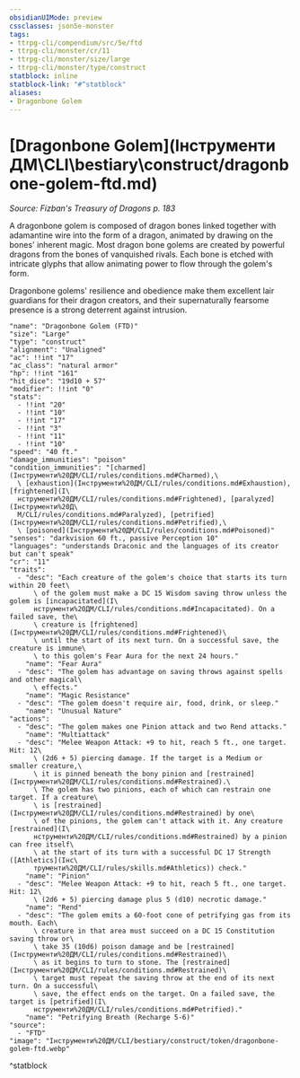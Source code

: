 ```yaml
---
obsidianUIMode: preview
cssclasses: json5e-monster
tags:
- ttrpg-cli/compendium/src/5e/ftd
- ttrpg-cli/monster/cr/11
- ttrpg-cli/monster/size/large
- ttrpg-cli/monster/type/construct
statblock: inline
statblock-link: "#^statblock"
aliases:
- Dragonbone Golem
---
```

# [Dragonbone Golem](Інструменти ДМ\CLI\bestiary\construct/dragonbone-golem-ftd.md)
*Source: Fizban's Treasury of Dragons p. 183*  

A dragonbone golem is composed of dragon bones linked together with adamantine wire into the form of a dragon, animated by drawing on the bones' inherent magic. Most dragon bone golems are created by powerful dragons from the bones of vanquished rivals. Each bone is etched with intricate glyphs that allow animating power to flow through the golem's form.

Dragonbone golems' resilience and obedience make them excellent lair guardians for their dragon creators, and their supernaturally fearsome presence is a strong deterrent against intrusion.

```statblock
"name": "Dragonbone Golem (FTD)"
"size": "Large"
"type": "construct"
"alignment": "Unaligned"
"ac": !!int "17"
"ac_class": "natural armor"
"hp": !!int "161"
"hit_dice": "19d10 + 57"
"modifier": !!int "0"
"stats":
  - !!int "20"
  - !!int "10"
  - !!int "17"
  - !!int "3"
  - !!int "11"
  - !!int "10"
"speed": "40 ft."
"damage_immunities": "poison"
"condition_immunities": "[charmed](Інструменти%20ДМ/CLI/rules/conditions.md#Charmed),\
  \ [exhaustion](Інструменти%20ДМ/CLI/rules/conditions.md#Exhaustion), [frightened](І\
  нструменти%20ДМ/CLI/rules/conditions.md#Frightened), [paralyzed](Інструменти%20Д\
  М/CLI/rules/conditions.md#Paralyzed), [petrified](Інструменти%20ДМ/CLI/rules/conditions.md#Petrified),\
  \ [poisoned](Інструменти%20ДМ/CLI/rules/conditions.md#Poisoned)"
"senses": "darkvision 60 ft., passive Perception 10"
"languages": "understands Draconic and the languages of its creator but can't speak"
"cr": "11"
"traits":
  - "desc": "Each creature of the golem's choice that starts its turn within 20 feet\
      \ of the golem must make a DC 15 Wisdom saving throw unless the golem is [incapacitated](І\
      нструменти%20ДМ/CLI/rules/conditions.md#Incapacitated). On a failed save, the\
      \ creature is [frightened](Інструменти%20ДМ/CLI/rules/conditions.md#Frightened)\
      \ until the start of its next turn. On a successful save, the creature is immune\
      \ to this golem's Fear Aura for the next 24 hours."
    "name": "Fear Aura"
  - "desc": "The golem has advantage on saving throws against spells and other magical\
      \ effects."
    "name": "Magic Resistance"
  - "desc": "The golem doesn't require air, food, drink, or sleep."
    "name": "Unusual Nature"
"actions":
  - "desc": "The golem makes one Pinion attack and two Rend attacks."
    "name": "Multiattack"
  - "desc": "Melee Weapon Attack: +9 to hit, reach 5 ft., one target. Hit: 12\
      \ (2d6 + 5) piercing damage. If the target is a Medium or smaller creature,\
      \ it is pinned beneath the bony pinion and [restrained](Інструменти%20ДМ/CLI/rules/conditions.md#Restrained).\
      \ The golem has two pinions, each of which can restrain one target. If a creature\
      \ is [restrained](Інструменти%20ДМ/CLI/rules/conditions.md#Restrained) by one\
      \ of the pinions, the golem can't attack with it. Any creature [restrained](І\
      нструменти%20ДМ/CLI/rules/conditions.md#Restrained) by a pinion can free itself\
      \ at the start of its turn with a successful DC 17 Strength ([Athletics](Інс\
      трументи%20ДМ/CLI/rules/skills.md#Athletics)) check."
    "name": "Pinion"
  - "desc": "Melee Weapon Attack: +9 to hit, reach 5 ft., one target. Hit: 12\
      \ (2d6 + 5) piercing damage plus 5 (d10) necrotic damage."
    "name": "Rend"
  - "desc": "The golem emits a 60-foot cone of petrifying gas from its mouth. Each\
      \ creature in that area must succeed on a DC 15 Constitution saving throw or\
      \ take 35 (10d6) poison damage and be [restrained](Інструменти%20ДМ/CLI/rules/conditions.md#Restrained)\
      \ as it begins to turn to stone. The [restrained](Інструменти%20ДМ/CLI/rules/conditions.md#Restrained)\
      \ target must repeat the saving throw at the end of its next turn. On a successful\
      \ save, the effect ends on the target. On a failed save, the target is [petrified](І\
      нструменти%20ДМ/CLI/rules/conditions.md#Petrified)."
    "name": "Petrifying Breath (Recharge 5-6)"
"source":
  - "FTD"
"image": "Інструменти%20ДМ/CLI/bestiary/construct/token/dragonbone-golem-ftd.webp"
```
^statblock